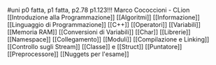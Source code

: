 #uni p0 fatta, p1 fatta, p2.78
p1.123!!!
Marco Cococcioni - CLion
[[Introduzione alla Programmazione]] 
[[Algoritmi]] 
[[Informazione]] 
[[Linguaggio di Programmazione]] 
[[C++]] 
[[Operatori]] 
[[Variabili]] 
[[Memoria RAM]] 
[[Conversioni di Variabili]] 
[[Char]] 
[[Librerie]] 
[[Namespace]] 
[[Collegamento]] 
[[Moduli]] 
[[Compilazione e Linking]] 
[[Controllo sugli Stream]] 
[[Classe]] e [[Struct]] 
[[Puntatore]] 
[[Preprocessore]] 
[[Nuggets per l'esame]] 